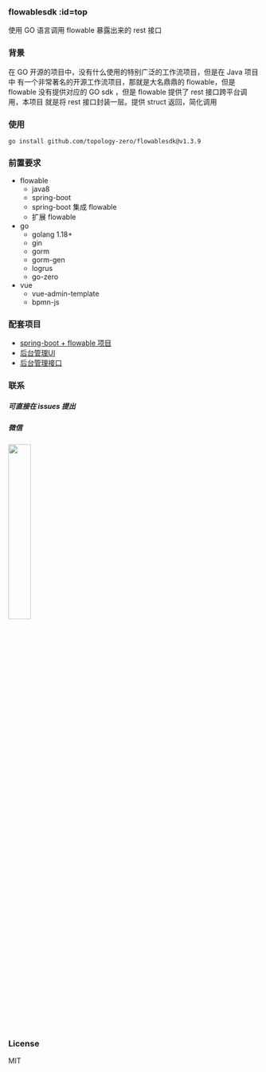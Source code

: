 ### flowablesdk :id=top

使用 GO 语言调用 flowable 暴露出来的 rest 接口

### 背景

在 GO 开源的项目中，没有什么使用的特别广泛的工作流项目，但是在 Java 项目中 有一个非常著名的开源工作流项目，那就是大名鼎鼎的 flowable，但是 flowable 没有提供对应的 GO sdk ，但是 flowable 提供了 rest 接口跨平台调用，本项目 就是将 rest 接口封装一层。提供 struct 返回，简化调用

### 使用

```shell
go install github.com/topology-zero/flowablesdk@v1.3.9
```

### 前置要求 

- flowable
  - java8
  - spring-boot
  - spring-boot 集成 flowable
  - 扩展 flowable
- go 
  - golang 1.18+
  - gin
  - gorm
  - gorm-gen
  - logrus
  - go-zero
- vue
  - vue-admin-template
  - bpmn-js

### 配套项目

- [spring-boot + flowable 项目](https://github.com/topology-zero/flowable-rest)
- [后台管理UI]()
- [后台管理接口]()

### 联系

##### 可直接在 issues 提出

##### 微信

<img decoding="async" src="https://tc.masterjoy.top/%E5%BE%AE%E4%BF%A1%E5%9B%BE%E7%89%87_20230216101038.jpg" width="30%" />

### License

MIT
